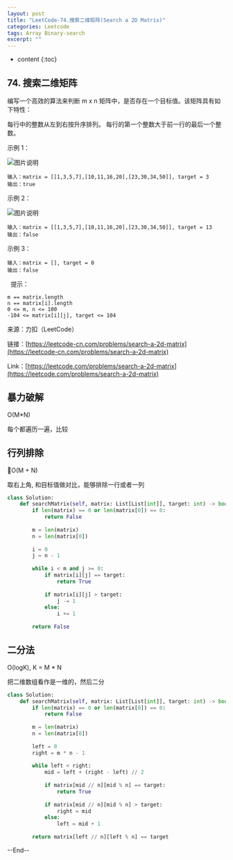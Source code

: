 ```yaml
---
layout: post
title: "LeetCode-74.搜索二维矩阵(Search a 2D Matrix)"
categories: Leetcode
tags: Array Binary-search
excerpt: ""
---
```


* content
{:toc}

## 74. 搜索二维矩阵

编写一个高效的算法来判断 m x n 矩阵中，是否存在一个目标值。该矩阵具有如下特性：

每行中的整数从左到右按升序排列。
每行的第一个整数大于前一行的最后一个整数。
 

示例 1：

![图片说明](https://geemaple.github.io/images/leetcode-algorithm-74-1.jpg)

```
输入：matrix = [[1,3,5,7],[10,11,16,20],[23,30,34,50]], target = 3
输出：true
```

示例 2：

![图片说明](https://geemaple.github.io/images/leetcode-algorithm-74-2.jpg)

```
输入：matrix = [[1,3,5,7],[10,11,16,20],[23,30,34,50]], target = 13
输出：false
```

示例 3：

```
输入：matrix = [], target = 0
输出：false
```
 
提示：

```
m == matrix.length
n == matrix[i].length
0 <= m, n <= 100
-104 <= matrix[i][j], target <= 104
```

来源：力扣（LeetCode）

链接：[https://leetcode-cn.com/problems/search-a-2d-matrix](https://leetcode-cn.com/problems/search-a-2d-matrix)

Link：[https://leetcode.com/problems/search-a-2d-matrix](https://leetcode.com/problems/search-a-2d-matrix)


## 暴力破解

O(M*N)

每个都遍历一遍，比较

## 行列排除

O(M + N)

取右上角, 和目标值做对比，能够排除一行或者一列

```python
class Solution:
    def searchMatrix(self, matrix: List[List[int]], target: int) -> bool:
        if len(matrix) == 0 or len(matrix[0]) == 0:
            return False
            
        m = len(matrix)
        n = len(matrix[0])
            
        i = 0
        j = n - 1
        
        while i < m and j >= 0:
            if matrix[i][j] == target:
                return True
                
            if matrix[i][j] > target:
                j -= 1
            else:
                i += 1
                
        return False
```

## 二分法

O(logK), K = M * N

把二维数组看作是一维的，然后二分

```python
class Solution:
    def searchMatrix(self, matrix: List[List[int]], target: int) -> bool:
        if len(matrix) == 0 or len(matrix[0]) == 0:
            return False
           
        m = len(matrix)
        n = len(matrix[0])
           
        left = 0
        right = m * n - 1
        
        while left < right:
            mid = left + (right - left) // 2
            
            if matrix[mid // n][mid % n] == target:
                return True
            
            if matrix[mid // n][mid % n] > target:
                right = mid
            else:
                left = mid + 1
                
        return matrix[left // n][left % n] == target
```

--End--